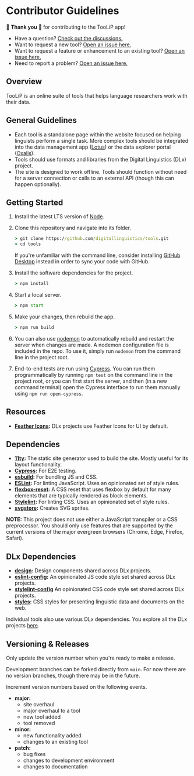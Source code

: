 # Contributor Guidelines

🌟 **Thank you** 🌟 for contributing to the TooLiP app!

- Have a question? [Check out the discussions.][discussions]
- Want to request a new tool? [Open an issue here.][tool]
- Want to request a feature or enhancement to an existing tool? [Open an issue here.][feature]
- Need to report a problem? [Open an issue here.][bug]

## Overview

TooLiP is an online suite of tools that helps language researchers work with their data.

## General Guidelines

- Each tool is a standalone page within the website focused on helping linguists perform a single task. More complex tools should be integrated into the data management app ([Lotus]) or the data explorer portal ([Oxalis]).
- Tools should use formats and libraries from the Digital Linguistics (DLx) project.
- The site is designed to work offline. Tools should function without need for a server connection or calls to an external API (though this can happen optionally).

## Getting Started

1. Install the latest LTS version of [Node].
2. Clone this repository and navigate into its folder.

    ```cmd
    > git clone https://github.com/digitallinguistics/tools.git
    > cd tools
    ```

    If you're unfamiliar with the command line, consider installing [GitHub Desktop][gh-desktop] instead in order to sync your code with GitHub.

3. Install the software dependencies for the project.

    ```cmd
    > npm install
    ```

4. Start a local server.

    ```cmd
    > npm start
    ```

5. Make your changes, then rebuild the app.

    ```cmd
    > npm run build
    ```

6. You can also use [nodemon] to automatically rebuild and restart the server when changes are made. A nodemon configuration file is included in the repo. To use it, simply run `nodemon` from the command line in the project root.

7. End-to-end tests are run using [Cypress]. You can run them programmatically by running `npm test` on the command line in the project root, or you can first start the server, and then (in a new command terminal) open the Cypress interface to run them manually using `npm run open-cypress`.

## Resources

- **[Feather Icons][Feather]:** DLx projects use Feather Icons for UI by default.

## Dependencies

- **[11ty]:** The static site generator used to build the site. Mostly useful for its layout functionality.
- **[Cypress]:** For E2E testing.
- **[esbuild]:** For bundling JS and CSS.
- **[ESLint]:** For linting JavaScript. Uses an opinionated set of style rules.
- **[flexbox-reset]:** A CSS reset that uses flexbox by default for many elements that are typically rendered as block elements.
- **[Stylelint]:** For linting CSS. Uses an opinionated set of style rules.
- **[svgstore]:** Creates SVG sprites.

**NOTE:** This project does not use either a JavaScript transpiler or a CSS preprocessor. You should only use features that are supported by the current versions of the major evergreen browsers (Chrome, Edge, Firefox, Safari).

## DLx Dependencies

- **[design]:** Design components shared across DLx projects.
- **[eslint-config]:** An opinionated JS code style set shared across DLx projects.
- **[stylelint-config]** An opinionated CSS code style set shared across DLx projects.
- **[styles]:** CSS styles for presenting linguistic data and documents on the web.

Individual tools also use various DLx dependencies. You explore all the DLx projects [here][DLx].

## Versioning & Releases

Only update the version number when you're ready to make a release.

Development branches can be forked directly from `main`. For now there are no version branches, though there may be in the future.

Increment version numbers based on the following events.

- **major:**
  - site overhaul
  - major overhaul to a tool
  - new tool added
  - tool removed
- **minor:**
  - new functionality added
  - changes to an existing tool
- **patch:**
  - bug fixes
  - changes to development environment
  - changes to documentation

<!-- LINKS -->
[11ty]:             https://www.11ty.dev/
[bug]:              https://github.com/digitallinguistics/tools/issues/new?assignees=&labels=%F0%9F%90%9E+bug&projects=&template=bug.md&title=%5BBUG%5D
[Cypress]:          https://www.cypress.io/
[design]:           https://github.com/digitallinguistics/design
[discussions]:      https://github.com/orgs/digitallinguistics/discussions?discussions_q=is%3Aopen+label%3A%22%F0%9F%9B%A0%EF%B8%8F+Tools%22
[DLx]:              https://github.com/digitallinguistics
[esbuild]:          https://esbuild.github.io/
[ESLint]:           https://eslint.org/
[eslint-config]:    https://github.com/digitallinguistics/eslint-config
[Feather]:          https://feathericons.com/
[feature]:          https://github.com/digitallinguistics/tools/issues/new?assignees=&labels=%F0%9F%86%95+enhancement&projects=&template=feature.md&title=%5BFEATURE%5D
[flexbox-reset]:    https://github.com/dwhieb/flexbox-reset
[gh-desktop]:       https://desktop.github.com/
[Lotus]:            https://github.comdigitallinguistics/app
[Node]:             https://nodejs.org/en
[nodemon]:          https://nodemon.io/
[Oxalis]:           https://github.comdigitallinguistics/data-explorer
[styles]:           https://github.com/digitallinguistics/styles
[Stylelint]:        https://stylelint.io/
[stylelint-config]: https://github.com/digitallinguistics/stylelint-config
[svgstore]:         https://github.com/svgstore/svgstore
[tool]:             https://github.com/digitallinguistics/tools/issues/new?assignees=&labels=%F0%9F%9B%A0%EF%B8%8F+tool&projects=&template=tool.md&title=%5BTOOL%5D
